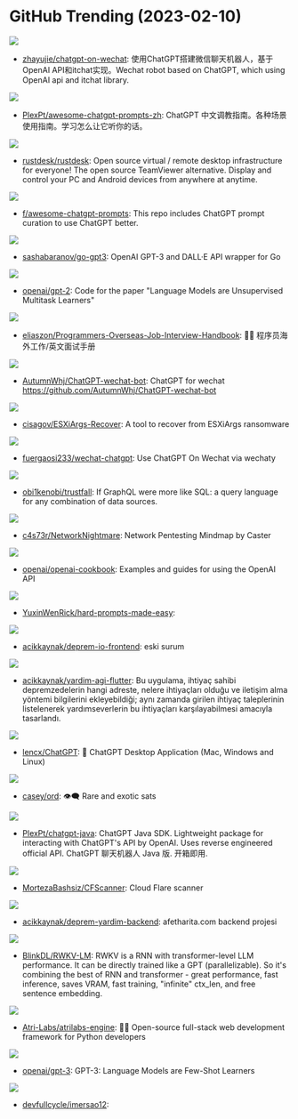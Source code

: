 # GitHub Trending (2023-02-10)

![](https://img.shields.io/badge/Python-New%20345-green?style=flat-square&logo=appveyor)
- [zhayujie/chatgpt-on-wechat](https://github.com/zhayujie/chatgpt-on-wechat): 使用ChatGPT搭建微信聊天机器人，基于OpenAI API和itchat实现。Wechat robot based on ChatGPT, which using OpenAI api and itchat library.

![](https://img.shields.io/badge/none-New%20505-green?style=flat-square&logo=appveyor)
- [PlexPt/awesome-chatgpt-prompts-zh](https://github.com/PlexPt/awesome-chatgpt-prompts-zh): ChatGPT 中文调教指南。各种场景使用指南。学习怎么让它听你的话。

![](https://img.shields.io/badge/Rust-New%20176-green?style=flat-square&logo=appveyor)
- [rustdesk/rustdesk](https://github.com/rustdesk/rustdesk): Open source virtual / remote desktop infrastructure for everyone! The open source TeamViewer alternative. Display and control your PC and Android devices from anywhere at anytime.

![](https://img.shields.io/badge/HTML-New%20605-green?style=flat-square&logo=appveyor)
- [f/awesome-chatgpt-prompts](https://github.com/f/awesome-chatgpt-prompts): This repo includes ChatGPT prompt curation to use ChatGPT better.

![](https://img.shields.io/badge/Go-New%2028-green?style=flat-square&logo=appveyor)
- [sashabaranov/go-gpt3](https://github.com/sashabaranov/go-gpt3): OpenAI GPT-3 and DALL·E API wrapper for Go

![](https://img.shields.io/badge/Python-New%2045-green?style=flat-square&logo=appveyor)
- [openai/gpt-2](https://github.com/openai/gpt-2): Code for the paper "Language Models are Unsupervised Multitask Learners"

![](https://img.shields.io/badge/none-New%20414-green?style=flat-square&logo=appveyor)
- [eliaszon/Programmers-Overseas-Job-Interview-Handbook](https://github.com/eliaszon/Programmers-Overseas-Job-Interview-Handbook): 🏂🏻 程序员海外工作/英文面试手册

![](https://img.shields.io/badge/TypeScript-New%20241-green?style=flat-square&logo=appveyor)
- [AutumnWhj/ChatGPT-wechat-bot](https://github.com/AutumnWhj/ChatGPT-wechat-bot): ChatGPT for wechat https://github.com/AutumnWhj/ChatGPT-wechat-bot

![](https://img.shields.io/badge/Shell-New%2031-green?style=flat-square&logo=appveyor)
- [cisagov/ESXiArgs-Recover](https://github.com/cisagov/ESXiArgs-Recover): A tool to recover from ESXiArgs ransomware

![](https://img.shields.io/badge/TypeScript-New%20326-green?style=flat-square&logo=appveyor)
- [fuergaosi233/wechat-chatgpt](https://github.com/fuergaosi233/wechat-chatgpt): Use ChatGPT On Wechat via wechaty

![](https://img.shields.io/badge/Rust-New%20102-green?style=flat-square&logo=appveyor)
- [obi1kenobi/trustfall](https://github.com/obi1kenobi/trustfall): If GraphQL were more like SQL: a query language for any combination of data sources.

![](https://img.shields.io/badge/none-New%2041-green?style=flat-square&logo=appveyor)
- [c4s73r/NetworkNightmare](https://github.com/c4s73r/NetworkNightmare): Network Pentesting Mindmap by Caster

![](https://img.shields.io/badge/Jupyter%20Notebook-New%20174-green?style=flat-square&logo=appveyor)
- [openai/openai-cookbook](https://github.com/openai/openai-cookbook): Examples and guides for using the OpenAI API

![](https://img.shields.io/badge/Python-New%2049-green?style=flat-square&logo=appveyor)
- [YuxinWenRick/hard-prompts-made-easy](https://github.com/YuxinWenRick/hard-prompts-made-easy): 

![](https://img.shields.io/badge/HTML-New%2011-green?style=flat-square&logo=appveyor)
- [acikkaynak/deprem-io-frontend](https://github.com/acikkaynak/deprem-io-frontend): eski surum

![](https://img.shields.io/badge/Dart-New%2039-green?style=flat-square&logo=appveyor)
- [acikkaynak/yardim-agi-flutter](https://github.com/acikkaynak/yardim-agi-flutter): Bu uygulama, ihtiyaç sahibi depremzedelerin hangi adreste, nelere ihtiyaçları olduğu ve iletişim alma yöntemi bilgilerini ekleyebildiği; aynı zamanda girilen ihtiyaç taleplerinin listelenerek yardımseverlerin bu ihtiyaçları karşılayabilmesi amacıyla tasarlandı.

![](https://img.shields.io/badge/Rust-New%20812-green?style=flat-square&logo=appveyor)
- [lencx/ChatGPT](https://github.com/lencx/ChatGPT): 🔮 ChatGPT Desktop Application (Mac, Windows and Linux)

![](https://img.shields.io/badge/Rust-New%2087-green?style=flat-square&logo=appveyor)
- [casey/ord](https://github.com/casey/ord): 👁‍🗨 Rare and exotic sats

![](https://img.shields.io/badge/Java-New%2025-green?style=flat-square&logo=appveyor)
- [PlexPt/chatgpt-java](https://github.com/PlexPt/chatgpt-java): ChatGPT Java SDK. Lightweight package for interacting with ChatGPT's API by OpenAI. Uses reverse engineered official API. ChatGPT 聊天机器人 Java 版. 开箱即用.

![](https://img.shields.io/badge/Shell-New%2030-green?style=flat-square&logo=appveyor)
- [MortezaBashsiz/CFScanner](https://github.com/MortezaBashsiz/CFScanner): Cloud Flare scanner

![](https://img.shields.io/badge/Python-New%20101-green?style=flat-square&logo=appveyor)
- [acikkaynak/deprem-yardim-backend](https://github.com/acikkaynak/deprem-yardim-backend): afetharita.com backend projesi

![](https://img.shields.io/badge/Python-New%2025-green?style=flat-square&logo=appveyor)
- [BlinkDL/RWKV-LM](https://github.com/BlinkDL/RWKV-LM): RWKV is a RNN with transformer-level LLM performance. It can be directly trained like a GPT (parallelizable). So it's combining the best of RNN and transformer - great performance, fast inference, saves VRAM, fast training, "infinite" ctx_len, and free sentence embedding.

![](https://img.shields.io/badge/TypeScript-New%20105-green?style=flat-square&logo=appveyor)
- [Atri-Labs/atrilabs-engine](https://github.com/Atri-Labs/atrilabs-engine): 🧘‍♀️ Open-source full-stack web development framework for Python developers

![](https://img.shields.io/badge/none-New%2035-green?style=flat-square&logo=appveyor)
- [openai/gpt-3](https://github.com/openai/gpt-3): GPT-3: Language Models are Few-Shot Learners

![](https://img.shields.io/badge/TypeScript-New%2017-green?style=flat-square&logo=appveyor)
- [devfullcycle/imersao12](https://github.com/devfullcycle/imersao12): 

